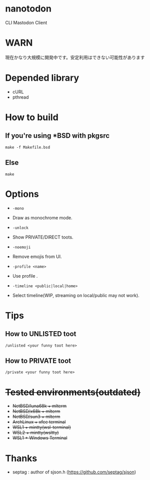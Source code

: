 # nanotodon
CLI Mastodon Client

# WARN
現在かなり大規模に開発中です。安定利用はできない可能性があります

# Depended library
- cURL
- pthread

# How to build
## If you're using *BSD with pkgsrc
```make -f Makefile.bsd```

## Else
```make```


# Options

- ```-mono```  
 - Draw as monochrome mode.

- ```-unlock```  
- Show PRIVATE/DIRECT toots.

- ```-noemoji```  
- Remove emojis from UI.

- ```-profile <name>```  
- Use profile <name>.

- ```-timeline <public|local|home>```  
- Select timeline(WIP, streaming on local/public may not work).

# Tips
## How to UNLISTED toot
```/unlisted <your funny toot here>```

## How to PRIVATE toot
```/private <your funny toot here>```

# ~~Tested environments(outdated)~~
- ~~NetBSD/luna68k + mlterm~~
- ~~NetBSD/x68k + mlterm~~
- ~~NetBSD/sun3 + mlterm~~
- ~~ArchLinux + xfce terminal~~
- ~~WSL1 + mintty(wsl-terminal)~~
- ~~WSL2 + mintty(wsltty)~~
- ~~WSL1 + Windows Terminal~~

# Thanks
- septag : author of sjson.h (https://github.com/septag/sjson)
